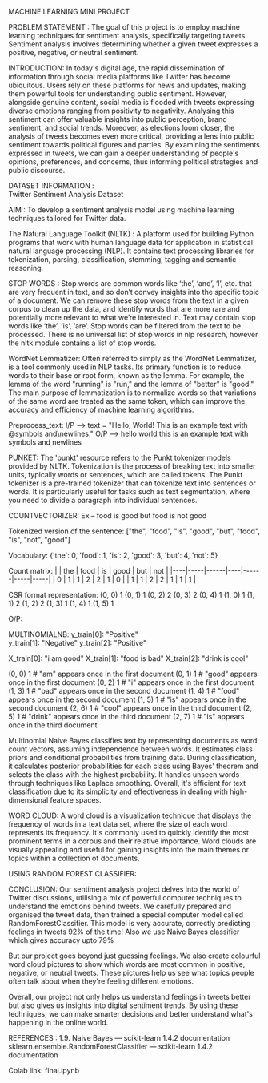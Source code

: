MACHINE LEARNING MINI PROJECT


PROBLEM STATEMENT :  The goal of this project is to employ machine learning techniques for sentiment analysis, specifically targeting tweets. Sentiment analysis involves determining whether a given tweet expresses a positive, negative, or neutral sentiment. 


INTRODUCTION: In today's digital age, the rapid dissemination of information through social media platforms like Twitter has become ubiquitous. Users rely on these platforms for news and updates, making them powerful tools for understanding public sentiment. However, alongside genuine content, social media is flooded with tweets expressing diverse emotions ranging from positivity to negativity. Analysing this sentiment can offer valuable insights into public perception, brand sentiment, and social trends. Moreover, as elections loom closer, the analysis of tweets becomes even more critical, providing a lens into public sentiment towards political figures and parties. By examining the sentiments expressed in tweets, we can gain a deeper understanding of people's opinions, preferences, and concerns, thus informing political strategies and public discourse.


DATASET INFORMATION :  
Twitter Sentiment Analysis Dataset


AIM : To develop a sentiment analysis model using machine learning techniques tailored for Twitter data.

The Natural Language Toolkit (NLTK) :  A platform used for building Python programs that work with human language data for application in statistical natural language processing (NLP). It contains text processing libraries for tokenization, parsing, classification, stemming, tagging and semantic reasoning.

STOP WORDS : Stop words are common words like ‘the’, ‘and’, ‘I’, etc. that are very frequent in text, and so don’t convey insights into the specific topic of a document. We can remove these stop words from the text in a given corpus to clean up the data, and identify words that are more rare and potentially more relevant to what we’re interested in.
Text may contain stop words like ‘the’, ‘is’, ‘are’. Stop words can be filtered from the text to be processed.
There is no universal list of stop words in nlp research, however the nltk module contains a list of stop words.

WordNet Lemmatizer:  Often referred to simply as the WordNet Lemmatizer, is a tool commonly used in NLP tasks. Its primary function is to reduce words to their base or root form, known as the lemma. For example, the lemma of the word "running" is "run," and the lemma of "better" is "good."
The main purpose of lemmatization is to normalize words so that variations of the same word are treated as the same token, which can improve the accuracy and efficiency of machine learning algorithms.

Preprocess_text:
I/P  —>  text = "Hello, World! This is an example text with @symbols and\newlines."
O/P  —>  hello world this is an example text with symbols and newlines

PUNKET: The 'punkt' resource refers to the Punkt tokenizer models provided by NLTK. Tokenization is the process of breaking text into smaller units, typically words or sentences, which are called tokens. The Punkt tokenizer is a pre-trained tokenizer that can tokenize text into sentences or words. It is particularly useful for tasks such as text segmentation, where you need to divide a paragraph into individual sentences.


COUNTVECTORIZER:
Ex – food is good but food is not good

Tokenized version of the sentence:
["the", "food", "is", "good", "but", "food", "is", "not", "good"]

Vocabulary:
{'the': 0, 'food': 1, 'is': 2, 'good': 3, 'but': 4, 'not': 5}

Count matrix:
|    | the | food | is | good | but | not |
|----|-----|------|----|------|-----|-----|
| 0  | 1   | 1    | 2  | 2    | 1   | 0   |
| 1  | 1   | 2    | 2  | 1    | 1   | 1   |

CSR format representation:
(0, 0) 1
(0, 1) 1
(0, 2) 2
(0, 3) 2
(0, 4) 1
(1, 0) 1
(1, 1) 2
(1, 2) 2
(1, 3) 1
(1, 4) 1
(1, 5) 1







O/P:


MULTINOMIALNB:
y_train[0]: "Positive"                                                                       
y_train[1]: "Negative"
y_train[2]: "Positive"

X_train[0]: "i am good"
X_train[1]: "food is bad"
X_train[2]: "drink is cool"

(0, 0)    1  # "am" appears once in the first document
(0, 1)    1  # "good" appears once in the first document
(0, 2)    1  # "i" appears once in the first document
(1, 3)    1  # "bad" appears once in the second document
(1, 4)    1  # "food" appears once in the second document
(1, 5)    1  # "is" appears once in the second document
(2, 6)    1  # "cool" appears once in the third document
(2, 5)    1  # "drink" appears once in the third document
(2, 7)    1  # "is" appears once in the third document

Multinomial Naive Bayes classifies text by representing documents as word count vectors, assuming independence between words. It estimates class priors and conditional probabilities from training data. During classification, it calculates posterior probabilities for each class using Bayes' theorem and selects the class with the highest probability. It handles unseen words through techniques like Laplace smoothing. Overall, it's efficient for text classification due to its simplicity and effectiveness in dealing with high-dimensional feature spaces.



WORD CLOUD:
A word cloud is a visualization technique that displays the frequency of words in a text data set, where the size of each word represents its frequency. It's commonly used to quickly identify the most prominent terms in a corpus and their relative importance. Word clouds are visually appealing and useful for gaining insights into the main themes or topics within a collection of documents. 

USING RANDOM FOREST CLASSIFIER:


CONCLUSION:
Our sentiment analysis project delves into the world of Twitter discussions, utilising a mix of powerful computer techniques to understand the emotions behind tweets. We carefully prepared and organised the tweet data, then trained a special computer model called RandomForestClassifier. This model is very accurate, correctly predicting feelings in tweets 92% of the time!
Also we use Naive Bayes classifier which gives accuracy upto 79%

But our project goes beyond just guessing feelings. We also create colourful word cloud pictures to show which words are most common in positive, negative, or neutral tweets. These pictures help us see what topics people often talk about when they're feeling different emotions.

Overall, our project not only helps us understand feelings in tweets better but also gives us insights into digital sentiment trends. By using these techniques, we can make smarter decisions and better understand what's happening in the online world.


REFERENCES : 
1.9. Naive Bayes — scikit-learn 1.4.2 documentation
sklearn.ensemble.RandomForestClassifier — scikit-learn 1.4.2 documentation

Colab link:
final.ipynb




